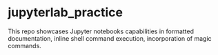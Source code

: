 # jupyterlab_practice

This repo showcases Jupyter notebooks capabilities in formatted documentation, inline shell command execution, incorporation of magic commands.